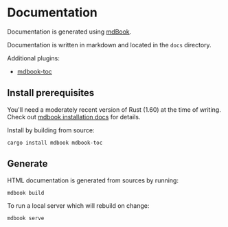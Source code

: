 Documentation
=============

Documentation is generated using [mdBook](https://rust-lang.github.io/mdBook/).

Documentation is written in markdown and located in the `docs` directory.

Additional plugins:

- [mdbook-toc](https://github.com/badboy/mdbook-toc)

Install prerequisites
---------------------

You'll need a moderately recent version of Rust (1.60) at the time of writing.
Check out [mdbook installation docs](https://rust-lang.github.io/mdBook/guide/installation.html)
for details.

Install by building from source:

```
cargo install mdbook mdbook-toc
```

Generate
--------

HTML documentation is generated from sources by running:

```
mdbook build
```

To run a local server which will rebuild on change:

```
mdbook serve
```

